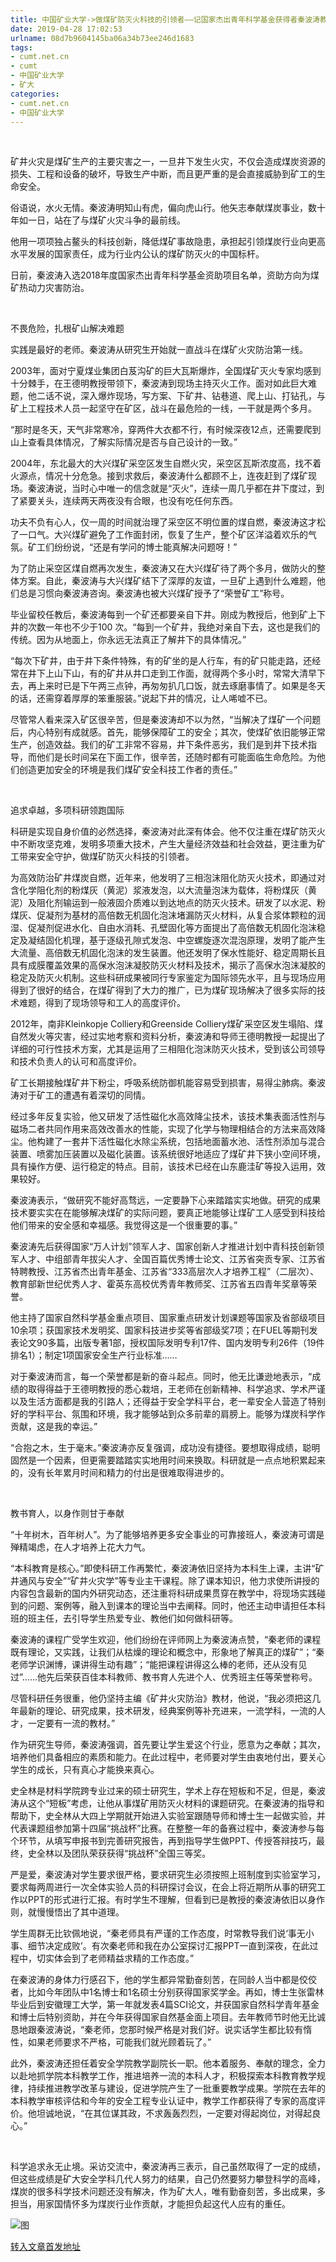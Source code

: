 ```yaml
---
title: 中国矿业大学->做煤矿防灭火科技的引领者——记国家杰出青年科学基金获得者秦波涛教授 | cumt.net.cn
date: 2019-04-28 17:02:53
urlname: 08d7b9604145ba06a34b73ee246d1683
tags: 
- cumt.net.cn
- cumt
- 中国矿业大学
- 矿大
categories:
- cumt.net.cn
- 中国矿业大学
---
```


  

矿井火灾是煤矿生产的主要灾害之一，一旦井下发生火灾，不仅会造成煤炭资源的损失、工程和设备的破坏，导致生产中断，而且更严重的是会直接威胁到矿工的生命安全。

俗语说，水火无情。秦波涛明知山有虎，偏向虎山行。他矢志奉献煤炭事业，数十年如一日，站在了与煤矿火灾斗争的最前线。

他用一项项独占鳌头的科技创新，降低煤矿事故隐患，承担起引领煤炭行业向更高水平发展的国家责任，成为行业内公认的煤矿防灭火的中国标杆。

日前，秦波涛入选2018年度国家杰出青年科学基金资助项目名单，资助方向为煤矿热动力灾害防治。

  

不畏危险，扎根矿山解决难题

实践是最好的老师。秦波涛从研究生开始就一直战斗在煤矿火灾防治第一线。

2003年，面对宁夏煤业集团白芨沟矿的巨大瓦斯爆炸，全国煤矿灭火专家均感到十分棘手，在王德明教授带领下，秦波涛到现场主持灭火工作。面对如此巨大难题，他二话不说，深入爆炸现场，写方案、下矿井、钻巷道、爬上山、打钻孔，与矿上工程技术人员一起坚守在矿区，战斗在最危险的一线，一干就是两个多月。

“那时是冬天，天气非常寒冷，穿两件大衣都不行，有时候深夜12点，还需要爬到山上查看具体情况，了解实际情况是否与自己设计的一致。”

2004年，东北最大的大兴煤矿采空区发生自燃火灾，采空区瓦斯浓度高，找不着火源点，情况十分危急。接到求救后，秦波涛什么都顾不上，连夜赶到了煤矿现场。秦波涛说，当时心中唯一的信念就是“灭火”，连续一周几乎都在井下度过，到了紧要关头，连续两天两夜没有合眼，也没有吃任何东西。

功夫不负有心人，仅一周的时间就治理了采空区不明位置的煤自燃，秦波涛这才松了一口气。大兴煤矿避免了工作面封闭，恢复了生产，整个矿区洋溢着欢乐的气氛。矿工们纷纷说，“还是有学问的博士能真解决问题呀！”

为了防止采空区煤自燃再次发生，秦波涛又在大兴煤矿待了两个多月，做防火的整体方案。自此，秦波涛与大兴煤矿结下了深厚的友谊，一旦矿上遇到什么难题，他们总是习惯向秦波涛咨询。秦波涛也被大兴煤矿授予了“荣誉矿工”称号。

毕业留校任教后，秦波涛每到一个矿还都要亲自下井。刚成为教授后，他到矿上下井的次数一年也不少于100 次。“每到一个矿井，我绝对亲自下去，这也是我们的传统。因为从地面上，你永远无法真正了解井下的具体情况。”

“每次下矿井，由于井下条件特殊，有的矿坐的是人行车，有的矿只能走路，还经常在井下上山下山，有的矿井从井口走到工作面，就得两个多小时，常常大清早下去，再上来时已是下午两三点钟，再匆匆扒几口饭，就去琢磨事情了。如果是冬天的话，还需穿着厚厚的笨重服装。”说起下井的情况，让人唏嘘不已。

尽管常人看来深入矿区很辛苦，但是秦波涛却不以为然，“当解决了煤矿一个问题后，内心特别有成就感。首先，能够保障矿工的安全；其次，使煤矿依旧能够正常生产，创造效益。我们的矿工非常不容易，井下条件恶劣，我们是到井下技术指导，而他们是长时间呆在下面工作，很辛苦，还随时都有可能面临生命危险。为他们创造更加安全的环境是我们煤矿安全科技工作者的责任。”

  

追求卓越，多项科研领跑国际

科研是实现自身价值的必然选择，秦波涛对此深有体会。他不仅注重在煤矿防灭火中不断攻坚克难，发明多项重大技术，产生大量经济效益和社会效益，更注重为矿工带来安全守护，做煤矿防灭火科技的引领者。

为高效防治矿井煤炭自燃，近年来，他发明了三相泡沫阻化防灭火技术，即通过对含化学阻化剂的粉煤灰（黄泥）浆液发泡，以大流量泡沫为载体，将粉煤灰（黄泥）及阻化剂输运到一般液固介质难以到达地点的防灭火技术。研发了以水泥、粉煤灰、促凝剂为基材的高倍数无机固化泡沫堵漏防灭火材料，从复合浆体颗粒的润湿、促凝剂促进水化、自由水消耗、孔壁固化等方面提出了高倍数无机固化泡沫稳定及凝结固化机理，基于逐级孔隙式发泡、中空螺旋逐次混泡原理，发明了能产生大流量、高倍数无机固化泡沫的发生装置。他还发明了保水性能好、稳定周期长且具有成膜覆盖效果的高保水泡沫凝胶防灭火材料及技术，揭示了高保水泡沫凝胶的稳定及防灭火机制。这些科研成果被同行专家鉴定为国际领先水平，且与现场应用得到了很好的结合，在煤矿得到了大力的推广，已为煤矿现场解决了很多实际的技术难题，得到了现场领导和工人的高度评价。

2012年，南非Kleinkopje Colliery和Greenside Colliery煤矿采空区发生塌陷、煤自然发火等灾害，经过实地考察和资料分析，秦波涛和导师王德明教授一起提出了详细的可行性技术方案，尤其是运用了三相阻化泡沫防灭火技术，受到该公司领导和技术负责人的认可和高度评价。

矿工长期接触煤矿井下粉尘，呼吸系统防御机能容易受到损害，易得尘肺病。秦波涛对于矿工的遭遇有着深切的同情。

经过多年反复实验，他又研发了活性磁化水高效降尘技术，该技术集表面活性剂与磁场二者共同作用来高效改善水的性能，实现了化学与物理相结合的方法来高效降尘。他构建了一套井下活性磁化水除尘系统，包括地面蓄水池、活性剂添加与混合装置、喷雾加压装置以及磁化装置。该系统很好地适应了煤矿井下狭小空间环境，具有操作方便、运行稳定的特点。目前，该技术已经在山东鹿洼矿等投入运用，效果较好。

秦波涛表示，“做研究不能好高骛远，一定要静下心来踏踏实实地做。研究的成果技术要实实在在能够解决煤矿的实际问题，要真正地能够让煤矿工人感受到科技给他们带来的安全感和幸福感。我觉得这是一个很重要的事。”

秦波涛先后获得国家“万人计划”领军人才、国家创新人才推进计划中青科技创新领军人才、中组部青年拔尖人才、全国百篇优秀博士论文、江苏省突贡专家、江苏省特聘教授、江苏省杰出青年基金、江苏省“333高层次人才培养工程”（二层次）、教育部新世纪优秀人才、霍英东高校优秀青年教师奖、江苏省五四青年奖章等荣誉。

他主持了国家自然科学基金重点项目、国家重点研发计划课题等国家及省部级项目10余项；获国家技术发明奖、国家科技进步奖等省部级奖7项；在FUEL等期刊发表论文90多篇，出版专著1部，授权国际发明专利17件、国内发明专利26件（19件排名1）；制定1项国家安全生产行业标准……

对于秦波涛而言，每一个荣誉都是新的奋斗起点。同时，他无比谦逊地表示，“成绩的取得得益于王德明教授的悉心栽培，王老师在创新精神、科学追求、学术严谨以及生活方面都是我的引路人；还得益于安全学科平台，老一辈安全人营造了特别好的学科平台、氛围和环境，我才能够站到众多前辈的肩膀上。能够为煤炭科学作贡献，这是我的幸运。”

“合抱之木，生于毫末。”秦波涛亦反复强调，成功没有捷径。要想取得成绩，聪明固然是一个因素，但更需要踏踏实实地用时间来换取。科研就是一点点地积累起来的，没有长年累月时间和精力的付出是很难取得进步的。

  

教书育人，以身作则甘于奉献

“十年树木，百年树人”。为了能够培养更多安全事业的可靠接班人，秦波涛可谓是殚精竭虑，在人才培养上花大力气。

“本科教育是核心。”即使科研工作再繁忙，秦波涛依旧坚持为本科生上课，主讲“矿井通风与安全”“矿井火灾学”等专业主干课程。除了课本知识，他力求使所讲授的内容包含最新的国内外研究动态，还注重将科研成果贯穿在教学中，将现场实践碰到的问题、案例等，融入到课本的理论当中去阐释。同时，他还主动申请担任本科班的班主任，去引导学生热爱专业、教他们如何做科研等。

秦波涛的课程广受学生欢迎，他们纷纷在评师网上为秦波涛点赞，“秦老师的课程既有理论，又实践，让我们从枯燥的理论和概念中，形象地了解真正的煤矿”；“秦老师学识渊博，课讲得生动有趣”；“能把课程讲得这么棒的老师，还从没有见过”……他先后荣获百佳本科教师、教书育人先进个人、优秀班主任等荣誉称号。

尽管科研任务很重，他仍坚持主编《矿井火灾防治》教材，他说，“我必须把这几年最新的理论、研究成果，技术研发，经典案例等补充进来，一流学科，一流的人才，一定要有一流的教材。”

作为研究生导师，秦波涛强调，首先要让学生爱这个行业，愿意为之奉献；其次，培养他们具备相应的素质和能力。在此过程中，老师要对学生由衷地付出，要关心学生的成长，只有真心才能换来真心。

史全林是材料学院跨专业过来的硕士研究生，学术上存在短板和不足，但是，秦波涛从这个“短板”考虑，让他从事煤矿用防灭火材料的课题研究。在秦波涛的指导和帮助下，史全林从大四上学期就开始进入实验室跟随导师和博士生一起做实验，并代表课题组参加第十四届“挑战杯”比赛。在整整一年的备赛过程中，秦波涛参与每个环节，从填写申报书到完善研究报告，再到指导学生做PPT、传授答辩技巧，最终，史全林以及团队荣获获得“挑战杯”全国三等奖。

严是爱，秦波涛对学生要求很严格，要求研究生必须按照上班制度到实验室学习，要求每两周进行一次全体实验人员的科研探讨会议，在会上将近期所从事的研究工作以PPT的形式进行汇报。有时学生不理解，但看到已是教授的秦波涛依旧以身作则，就慢慢悟出了其中道理。

学生周群无比钦佩地说，“秦老师具有严谨的工作态度，时常教导我们说‘事无小事、细节决定成败’。有次秦老师和我在办公室探讨汇报PPT一直到深夜，在此过程中，切实体会到了老师精益求精的工作态度。”

在秦波涛的身体力行感召下，他的学生都异常勤奋刻苦，在同龄人当中都是佼佼者，比如今年团队中1名博士和1名硕士分别获得国家奖学金。再如，博士生张雷林毕业后到安徽理工大学，第一年就发表4篇SCI论文，并获国家自然科学青年基金和博士后特别资助，并在今年获得国家自然基金面上项目。去年教师节时他无比诚恳地跟秦波涛说，“秦老师，您那时候严格是对我们好。说实话学生都比较有惰性，如果老师要求不严格，可能我们就光顾着玩了。”

此外，秦波涛还担任着安全学院教学副院长一职。他本着服务、奉献的理念，全力以赴地抓学院本科教学工作，推进培养一流的本科人才，积极探索本科教育教学规律，持续推进教学改革与建设，促进学院产生了一批重要教学成果。学院在去年的本科教学审核评估和今年的安全工程专业认证中，教学工作都获得了专家的高度评价。他坦诚地说，“在其位谋其政，不求轰轰烈烈，一定要对得起岗位，对得起良心。”

  

科学追求永无止境。采访交流中，秦波涛再三表示，自己虽然取得了一定的成绩，但这些成绩是矿大安全学科几代人努力的结果，自己仍然要努力攀登科学的高峰，煤炭的很多科学技术问题还没有解决，作为矿大人，唯有勤奋刻苦，多出成果，多担当，用家国情怀多为煤炭行业作贡献，才能担负起这代人应有的重任。

![图](http://xwzx.cumt.edu.cn/_upload/article/images/b4/2f/494b15f24c61bb853223a3d5928a/1c1db166-038c-4289-8703-d99957c7bc50.jpg)

[转入文章首发地址](http://xwzx.cumt.edu.cn/9a/ae/c521a498350/page.htm)